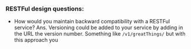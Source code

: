 ### RESTFul design questions:

- How would you maintain backward compatibility with a RESTFul service?
Ans.   Versioning could be added to your service by adding in the URL the version number. Something like `/v1/greatThings/` 
       but with this approach you 
